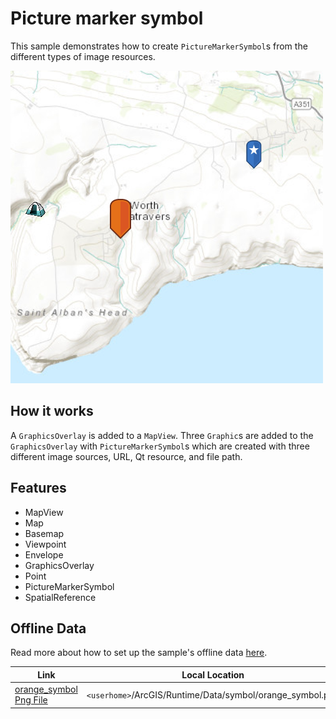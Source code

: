 # Picture marker symbol

This sample demonstrates how to create `PictureMarkerSymbol`s from the different types of image resources.

![](screenshot.png)

## How it works
A `GraphicsOverlay` is added to a `MapView`. Three `Graphic`s are added to the `GraphicsOverlay` with `PictureMarkerSymbol`s which are created with three different image sources, URL, Qt resource, and file path.

## Features
- MapView
- Map
- Basemap
- Viewpoint
- Envelope
- GraphicsOverlay
- Point
- PictureMarkerSymbol
- SpatialReference

## Offline Data
Read more about how to set up the sample's offline data [here](http://links.esri.com/ArcGISRuntimeQtSamples).

Link | Local Location
---------|-------|
|[orange_symbol Png File](https://www.arcgis.com/home/item.html?id=1c95ea3b6e4843cdbd6ae354efb97f0c)| `<userhome>`/ArcGIS/Runtime/Data/symbol/orange_symbol.png |

